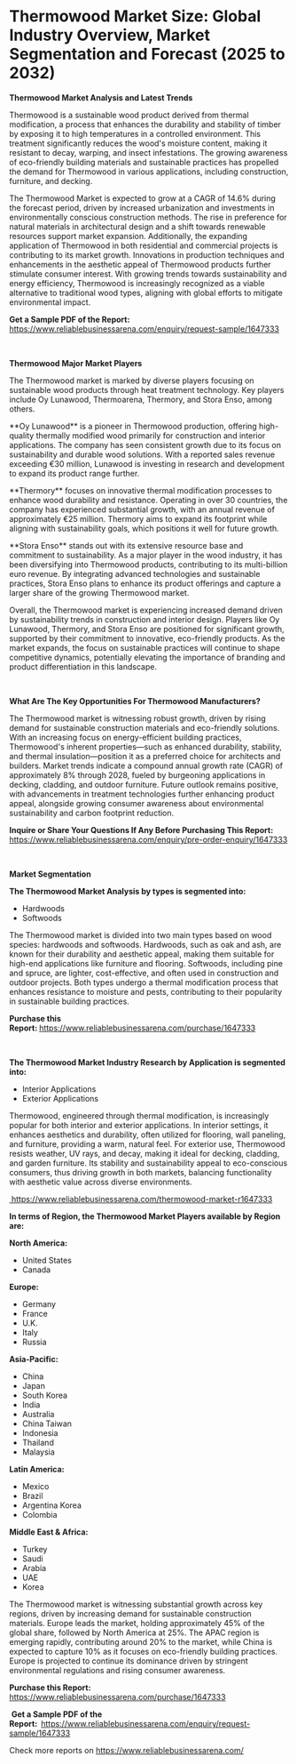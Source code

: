 <p><h1>Thermowood Market Size: Global Industry Overview, Market Segmentation and Forecast (2025 to 2032)</h1></p><p><strong>Thermowood Market Analysis and Latest Trends</strong></p>
<p><p>Thermowood is a sustainable wood product derived from thermal modification, a process that enhances the durability and stability of timber by exposing it to high temperatures in a controlled environment. This treatment significantly reduces the wood's moisture content, making it resistant to decay, warping, and insect infestations. The growing awareness of eco-friendly building materials and sustainable practices has propelled the demand for Thermowood in various applications, including construction, furniture, and decking.</p><p>The Thermowood Market is expected to grow at a CAGR of 14.6% during the forecast period, driven by increased urbanization and investments in environmentally conscious construction methods. The rise in preference for natural materials in architectural design and a shift towards renewable resources support market expansion. Additionally, the expanding application of Thermowood in both residential and commercial projects is contributing to its market growth. Innovations in production techniques and enhancements in the aesthetic appeal of Thermowood products further stimulate consumer interest. With growing trends towards sustainability and energy efficiency, Thermowood is increasingly recognized as a viable alternative to traditional wood types, aligning with global efforts to mitigate environmental impact.</p></p>
<p><strong>Get a Sample PDF of the Report:&nbsp;</strong> <a href="https://www.reliablebusinessarena.com/enquiry/request-sample/1647333?utm_campaign=2335&utm_medium=2&utm_source=Github&utm_content=ia&utm_term=08022025&utm_id=thermowood">https://www.reliablebusinessarena.com/enquiry/request-sample/1647333</a></p>
<p>&nbsp;</p>
<p><strong>Thermowood Major Market Players</strong></p>
<p><p>The Thermowood market is marked by diverse players focusing on sustainable wood products through heat treatment technology. Key players include Oy Lunawood, Thermoarena, Thermory, and Stora Enso, among others.</p><p>**Oy Lunawood** is a pioneer in Thermowood production, offering high-quality thermally modified wood primarily for construction and interior applications. The company has seen consistent growth due to its focus on sustainability and durable wood solutions. With a reported sales revenue exceeding €30 million, Lunawood is investing in research and development to expand its product range further.</p><p>**Thermory** focuses on innovative thermal modification processes to enhance wood durability and resistance. Operating in over 30 countries, the company has experienced substantial growth, with an annual revenue of approximately €25 million. Thermory aims to expand its footprint while aligning with sustainability goals, which positions it well for future growth.</p><p>**Stora Enso** stands out with its extensive resource base and commitment to sustainability. As a major player in the wood industry, it has been diversifying into Thermowood products, contributing to its multi-billion euro revenue. By integrating advanced technologies and sustainable practices, Stora Enso plans to enhance its product offerings and capture a larger share of the growing Thermowood market.</p><p>Overall, the Thermowood market is experiencing increased demand driven by sustainability trends in construction and interior design. Players like Oy Lunawood, Thermory, and Stora Enso are positioned for significant growth, supported by their commitment to innovative, eco-friendly products. As the market expands, the focus on sustainable practices will continue to shape competitive dynamics, potentially elevating the importance of branding and product differentiation in this landscape.</p></p>
<p>&nbsp;</p>
<p><strong>What Are The Key Opportunities For Thermowood Manufacturers?</strong></p>
<p><p>The Thermowood market is witnessing robust growth, driven by rising demand for sustainable construction materials and eco-friendly solutions. With an increasing focus on energy-efficient building practices, Thermowood's inherent properties—such as enhanced durability, stability, and thermal insulation—position it as a preferred choice for architects and builders. Market trends indicate a compound annual growth rate (CAGR) of approximately 8% through 2028, fueled by burgeoning applications in decking, cladding, and outdoor furniture. Future outlook remains positive, with advancements in treatment technologies further enhancing product appeal, alongside growing consumer awareness about environmental sustainability and carbon footprint reduction.</p></p>
<p><strong>Inquire or Share Your Questions If Any Before Purchasing This Report:</strong> <a href="https://www.reliablebusinessarena.com/enquiry/pre-order-enquiry/1647333?utm_campaign=2335&utm_medium=2&utm_source=Github&utm_content=ia&utm_term=08022025&utm_id=thermowood">https://www.reliablebusinessarena.com/enquiry/pre-order-enquiry/1647333</a></p>
<p>&nbsp;</p>
<p><strong>Market Segmentation</strong></p>
<p><strong>The Thermowood Market Analysis by types is segmented into:</strong></p>
<p><ul><li>Hardwoods</li><li>Softwoods</li></ul></p>
<p><p>The Thermowood market is divided into two main types based on wood species: hardwoods and softwoods. Hardwoods, such as oak and ash, are known for their durability and aesthetic appeal, making them suitable for high-end applications like furniture and flooring. Softwoods, including pine and spruce, are lighter, cost-effective, and often used in construction and outdoor projects. Both types undergo a thermal modification process that enhances resistance to moisture and pests, contributing to their popularity in sustainable building practices.</p></p>
<p><strong>Purchase this Report:&nbsp;</strong><a href="https://www.reliablebusinessarena.com/purchase/1647333?utm_campaign=2335&utm_medium=2&utm_source=Github&utm_content=ia&utm_term=08022025&utm_id=thermowood">https://www.reliablebusinessarena.com/purchase/1647333</a></p>
<p>&nbsp;</p>
<p><strong>The Thermowood Market Industry Research by Application is segmented into:</strong></p>
<p><ul><li>Interior Applications</li><li>Exterior Applications</li></ul></p>
<p><p>Thermowood, engineered through thermal modification, is increasingly popular for both interior and exterior applications. In interior settings, it enhances aesthetics and durability, often utilized for flooring, wall paneling, and furniture, providing a warm, natural feel. For exterior use, Thermowood resists weather, UV rays, and decay, making it ideal for decking, cladding, and garden furniture. Its stability and sustainability appeal to eco-conscious consumers, thus driving growth in both markets, balancing functionality with aesthetic value across diverse environments.</p></p>
<p><a href="https://www.reliablebusinessarena.com/thermowood-market-r1647333?utm_campaign=2335&utm_medium=2&utm_source=Github&utm_content=ia&utm_term=08022025&utm_id=thermowood">&nbsp;https://www.reliablebusinessarena.com/thermowood-market-r1647333</a></p>
<p><strong>In terms of Region, the Thermowood Market Players available by Region are:</strong></p>
<p>
    <p> <strong> North America: </strong>
        <ul>
            <li>United States</li>
            <li>Canada</li>
        </ul>
        </p> 
    <p> <strong> Europe: </strong>
        <ul>
            <li>Germany</li>
            <li>France</li>
            <li>U.K.</li>
            <li>Italy</li>
            <li>Russia</li>
        </ul>
        </p> 
    <p> <strong> Asia-Pacific: </strong>
        <ul>
            <li>China</li>
            <li>Japan</li>
            <li>South Korea</li>
            <li>India</li>
            <li>Australia</li>
            <li>China Taiwan</li>
            <li>Indonesia</li>
            <li>Thailand</li>
            <li>Malaysia</li>
        </ul>
        </p> 
    <p> <strong> Latin America: </strong>
        <ul>
            <li>Mexico</li>
            <li>Brazil</li>
            <li>Argentina Korea</li>
            <li>Colombia</li>
        </ul>
        </p> 
    <p> <strong> Middle East & Africa: </strong>
        <ul>
            <li>Turkey</li>
            <li>Saudi</li>
            <li>Arabia</li>
            <li>UAE</li>
            <li>Korea</li>
        </ul>
    </p>
    </p>
<p><p>The Thermowood market is witnessing substantial growth across key regions, driven by increasing demand for sustainable construction materials. Europe leads the market, holding approximately 45% of the global share, followed by North America at 25%. The APAC region is emerging rapidly, contributing around 20% to the market, while China is expected to capture 10% as it focuses on eco-friendly building practices. Europe is projected to continue its dominance driven by stringent environmental regulations and rising consumer awareness.</p></p>
<p><strong>Purchase this Report: </strong><a href="https://www.reliablebusinessarena.com/purchase/1647333?utm_campaign=2335&utm_medium=2&utm_source=Github&utm_content=ia&utm_term=08022025&utm_id=thermowood">https://www.reliablebusinessarena.com/purchase/1647333</a></p>
<p>&nbsp;<strong>Get a Sample PDF of the Report:&nbsp;&nbsp;</strong><a href="https://www.reliablebusinessarena.com/enquiry/request-sample/1647333?utm_campaign=2335&utm_medium=2&utm_source=Github&utm_content=ia&utm_term=08022025&utm_id=thermowood">https://www.reliablebusinessarena.com/enquiry/request-sample/1647333</a></p>
<p><strong></strong></p>
<p>Check more reports on <a href="https://www.reliablebusinessarena.com/?utm_campaign=2335&utm_medium=2&utm_source=Github&utm_content=ia&utm_term=08022025&utm_id=thermowood">https://www.reliablebusinessarena.com/</a></p>